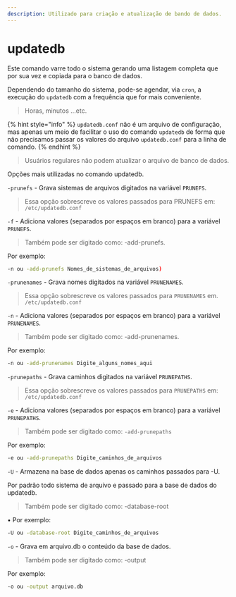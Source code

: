 ```yaml
---
description: Utilizado para criação e atualização de bando de dados.
---
```


# updatedb

Este comando varre todo o sistema gerando uma listagem completa que por sua vez e copiada para o banco de dados.&#x20;

Dependendo do tamanho do sistema, pode-se agendar, via `cron`, a execução do `updatedb` com a frequência que for mais conveniente.&#x20;

> Horas, minutos ...etc.

{% hint style="info" %}
`updatedb.conf` não é um arquivo de configuração, mas apenas um meio de facilitar o uso do comando `updatedb` de forma que não precisamos passar os valores do arquivo `updatedb.conf` para a linha de comando.
{% endhint %}

> Usuários regulares não podem atualizar o arquivo de banco de dados.&#x20;

Opções mais utilizadas no comando updatedb.&#x20;

`-prunefs` - Grava sistemas de arquivos digitados na variável `PRUNEFS`.&#x20;

> Essa opção sobrescreve os valores passados para PRUNEFS em: `/etc/updatedb.conf`

`-f` - Adiciona valores (separados por espaços em branco) para a variável `PRUNEFS`.&#x20;

> Também pode ser digitado como: -add-prunefs.

Por exemplo:&#x20;

```bash
-n ou -add-prunefs Nomes_de_sistemas_de_arquivos)
```

`-prunenames` - Grava nomes digitados na variável `PRUNENAMES`.&#x20;

> Essa opção sobrescreve os valores passados para `PRUNENAMES` em. `/etc/updatedb.conf`

&#x20;`-n` - Adiciona valores (separados por espaços em branco) para a variável `PRUNENAMES`.&#x20;

> Também pode ser digitado como: -add-prunenames.

Por exemplo:&#x20;

```bash
-n ou -add-prunenames Digite_alguns_nomes_aqui
```

`-prunepaths` - Grava caminhos digitados na variável `PRUNEPATHS`.&#x20;

> Essa opção sobrescreve os valores passados para `PRUNEPATHS` em: `/etc/updatedb.conf`

`-e` - Adiciona valores (separados por espaços em branco) para a variável `PRUNEPATHS`.&#x20;

> Também pode ser digitado como: `-add-prunepaths`

Por exemplo:&#x20;

```bash
-e ou -add-prunepaths Digite_caminhos_de_arquivos
```

`-U`  - Armazena na base de dados apenas os caminhos passados para -U.&#x20;

Por padrão todo sistema de arquivo e passado para a base de dados do updatedb.&#x20;

> Também pode ser digitado como: -database-root&#x20;

• Por exemplo:&#x20;

```bash
-U ou -database-root Digite_caminhos_de_arquivos
```

`-o` - Grava em arquivo.db o conteúdo da base de dados.&#x20;

> Também pode ser digitado como: -output

&#x20;Por exemplo:

```bash
-o ou -output arquivo.db
```
